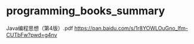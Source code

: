 # programming_books_summary

Java编程思想（第4版）.pdf https://pan.baidu.com/s/1r8YOWLOuGno_lfm-CUTbFw?pwd=g4nv


